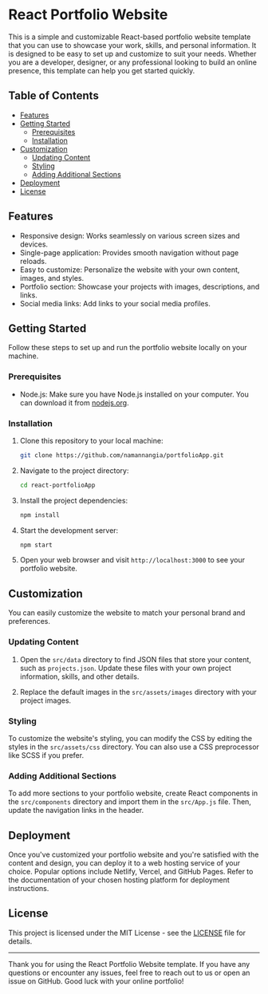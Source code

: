 # React Portfolio Website

This is a simple and customizable React-based portfolio website template that you can use to showcase your work, skills, and personal information. It is designed to be easy to set up and customize to suit your needs. Whether you are a developer, designer, or any professional looking to build an online presence, this template can help you get started quickly.

## Table of Contents

- [Features](#features)
- [Getting Started](#getting-started)
  - [Prerequisites](#prerequisites)
  - [Installation](#installation)
- [Customization](#customization)
  - [Updating Content](#updating-content)
  - [Styling](#styling)
  - [Adding Additional Sections](#adding-additional-sections)
- [Deployment](#deployment)
- [License](#license)

## Features

- Responsive design: Works seamlessly on various screen sizes and devices.
- Single-page application: Provides smooth navigation without page reloads.
- Easy to customize: Personalize the website with your own content, images, and styles.
- Portfolio section: Showcase your projects with images, descriptions, and links.
- Social media links: Add links to your social media profiles.

## Getting Started

Follow these steps to set up and run the portfolio website locally on your machine.

### Prerequisites

- Node.js: Make sure you have Node.js installed on your computer. You can download it from [nodejs.org](https://nodejs.org/).

### Installation

1. Clone this repository to your local machine:

   ```bash
   git clone https://github.com/namannangia/portfolioApp.git
   ```

2. Navigate to the project directory:

   ```bash
   cd react-portfolioApp
   ```

3. Install the project dependencies:

   ```bash
   npm install
   ```

4. Start the development server:

   ```bash
   npm start
   ```

5. Open your web browser and visit `http://localhost:3000` to see your portfolio website.

## Customization

You can easily customize the website to match your personal brand and preferences.

### Updating Content

1. Open the `src/data` directory to find JSON files that store your content, such as `projects.json`. Update these files with your own project information, skills, and other details.

2. Replace the default images in the `src/assets/images` directory with your project images.

### Styling

To customize the website's styling, you can modify the CSS by editing the styles in the `src/assets/css` directory. You can also use a CSS preprocessor like SCSS if you prefer.

### Adding Additional Sections

To add more sections to your portfolio website, create React components in the `src/components` directory and import them in the `src/App.js` file. Then, update the navigation links in the header.

## Deployment

Once you've customized your portfolio website and you're satisfied with the content and design, you can deploy it to a web hosting service of your choice. Popular options include Netlify, Vercel, and GitHub Pages. Refer to the documentation of your chosen hosting platform for deployment instructions.

## License

This project is licensed under the MIT License - see the [LICENSE](LICENSE) file for details.

---

Thank you for using the React Portfolio Website template. If you have any questions or encounter any issues, feel free to reach out to us or open an issue on GitHub. Good luck with your online portfolio!
